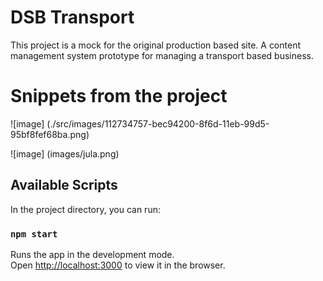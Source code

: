 # DSB Transport
This project is a mock for the original production based site. A content management system prototype for managing a transport based business.

# Snippets from the project
![image]
(./src/images/112734757-bec94200-8f6d-11eb-99d5-95bf8fef68ba.png)

![image]
(images/jula.png)

## Available Scripts

In the project directory, you can run:

### `npm start`

Runs the app in the development mode.\
Open [http://localhost:3000](http://localhost:3000) to view it in the browser.
